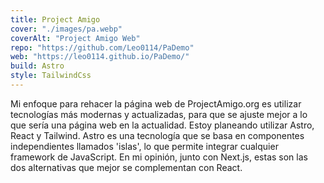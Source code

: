 ```yaml
---
title: Project Amigo
cover: "./images/pa.webp"
coverAlt: "Project Amigo Web"
repo: "https://github.com/Leo0114/PaDemo"
web: "https://leo0114.github.io/PaDemo/"
build: Astro
style: TailwindCss
---
```


Mi enfoque para rehacer la página web de ProjectAmigo.org es utilizar tecnologías más modernas y actualizadas, para que se ajuste mejor a lo que sería una página web en la actualidad. Estoy planeando utilizar Astro, React y Tailwind. Astro es una tecnología que se basa en componentes independientes llamados 'islas', lo que permite integrar cualquier framework de JavaScript. En mi opinión, junto con Next.js, estas son las dos alternativas que mejor se complementan con React.
